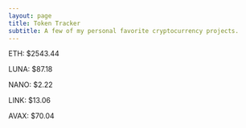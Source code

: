 ```yaml
---
layout: page
title: Token Tracker
subtitle: A few of my personal favorite cryptocurrency projects.
---
```


<!--BEGINCRYPTOINPUT-->
ETH: $2543.44

LUNA: $87.18

NANO: $2.22

LINK: $13.06

AVAX: $70.04

<!--ENDCRYPTOINPUT-->
